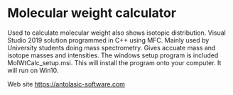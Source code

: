 # Molecular weight calculator
Used to calculate molecular weight also shows isotopic distribution.
Visual Studio 2019 solution programmed in C++ using MFC.
Mainly used by University students doing mass spectrometry.
Gives accuate mass and isotope masses and intensities.
The windows setup program is included MolWtCalc_setup.msi. This will install the program onto your computer. It will run on Win10.

Web site https://antolasic-software.com
